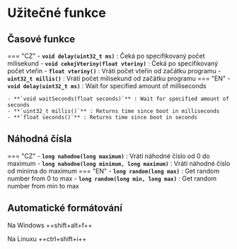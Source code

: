 # Užitečné funkce

## Časové funkce

=== "CZ"
	- **`void delay(uint32_t ms)`** : Čeká po specifikovaný počet milisekund
	- **`void cekejVteriny(float vteriny)`** : Čeká po specifikovaný počet vteřin
	- **`float vteriny()`** : Vrátí počet vteřin od začátku programu
	- **`uint32_t millis()`** : Vrátí počet milisekund od začátku programu
=== "EN"
	- **`void delay(uint32_t ms)`** : Wait for specified amount of milliseconds
	
	- **`void waitSeconds(float seconds)`** : Wait for specified amount of seconds
	- **`uint32_t millis()`** : Returns time since boot in milliseconds
	- **`float seconds()`** : Returns time since boot in seconds

## Náhodná čísla

=== "CZ"
	- **`long nahodne(long maximum)`** : Vrátí náhodné číslo od 0 do maximum
	- **`long nahodne(long minimum, long maximum)`** : Vrátí náhodné číslo od minima do maximum 
=== "EN"
	- **`long random(long max)`** : Get random number from 0 to max
	- **`long random(long min, long max)`** : Get random number from min to max

## Automatické formátování

Na Windows ++shift+alt+f++

Na Linuxu ++ctrl+shift+i++